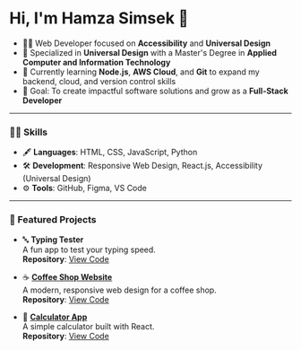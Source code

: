 # Hi, I'm Hamza Simsek 👋

- 👨‍💻 Web Developer focused on **Accessibility** and **Universal Design**
- 🌟 Specialized in **Universal Design** with a Master's Degree in **Applied Computer and Information Technology**
- 🌱 Currently learning **Node.js**, **AWS Cloud**, and **Git** to expand my backend, cloud, and version control skills
- 🎯 Goal: To create impactful software solutions and grow as a **Full-Stack Developer**

---

### 🧑‍💻 Skills
- 🖋️ **Languages**: HTML, CSS, JavaScript, Python
- 🛠️ **Development**: Responsive Web Design, React.js, Accessibility (Universal Design)
- ⚙️ **Tools**: GitHub, Figma, VS Code

---

### 🚀 Featured Projects
- 🔤 **Typing Tester**  
  A fun app to test your typing speed.  
  **Repository**: [View Code](https://github.com/hamzas4011/Typing_Tester)

- ☕ [**Coffee Shop Website**](https://coffee-shop-ivory-seven.vercel.app/)  
  A modern, responsive web design for a coffee shop.  
  **Repository**: [View Code](https://github.com/hamzas4011/coffee-shop)

- 🧮 [**Calculator App**](https://calculator-app-two-beta.vercel.app/)  
  A simple calculator built with React.  
  **Repository**: [View Code](https://github.com/hamzas4011/calculator)
